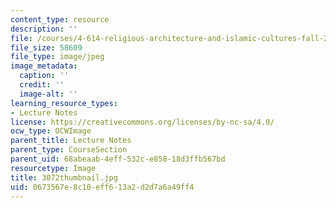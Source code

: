 ```yaml
---
content_type: resource
description: ''
file: /courses/4-614-religious-architecture-and-islamic-cultures-fall-2002/0673567e8c10eff613a2d2d7a6a49ff4_3072thumbnail.jpg
file_size: 58609
file_type: image/jpeg
image_metadata:
  caption: ''
  credit: ''
  image-alt: ''
learning_resource_types:
- Lecture Notes
license: https://creativecommons.org/licenses/by-nc-sa/4.0/
ocw_type: OCWImage
parent_title: Lecture Notes
parent_type: CourseSection
parent_uid: 68abeaab-4eff-532c-e858-18d3ffb567bd
resourcetype: Image
title: 3072thumbnail.jpg
uid: 0673567e-8c10-eff6-13a2-d2d7a6a49ff4
---
```

